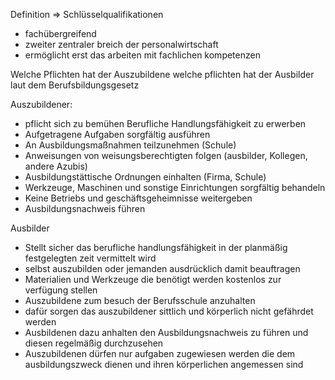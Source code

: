 Definition => Schlüsselqualifikationen
- fachübergreifend 
- zweiter zentraler breich der personalwirtschaft
- ermöglicht erst das arbeiten mit fachlichen kompetenzen


Welche Pflichten hat der Auszubildene welche pflichten hat der Ausbilder laut dem Berufsbildungsgesetz

Auszubildener:

- pflicht sich zu bemühen Berufliche Handlungsfähigkeit zu erwerben
- Aufgetragene Aufgaben sorgfältig ausführen
- An Ausbildungsmaßnahmen teilzunehmen (Schule)
- Anweisungen von weisungsberechtigten folgen (ausbilder, Kollegen, andere Azubis)
- Ausbildungstättische Ordnungen einhalten (Firma, Schule)
- Werkzeuge, Maschinen und sonstige Einrichtungen sorgfältig behandeln
- Keine Betriebs und geschäftsgeheimnisse weitergeben
- Ausbildungsnachweis führen

Ausbilder
- Stellt sicher das berufliche handlungsfähigkeit in der planmäßig festgelegten zeit vermittelt wird 
- selbst auszubilden oder jemanden ausdrücklich damit beauftragen
- Materialien und Werkzeuge die benötigt werden  kostenlos zur verfügung stellen 
- Auszubildene zum besuch der Berufsschule anzuhalten
- dafür sorgen das auszubildener sittlich und körperlich nicht gefährdet werden
- Ausbildenen dazu anhalten den Ausbildungsnachweis zu führen und diesen regelmäßig durchzusehen
- Auszubildenen dürfen nur aufgaben zugewiesen werden die dem ausbildungszweck dienen und ihren körperlichen angemessen sind 
